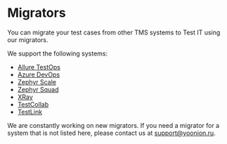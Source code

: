 # Migrators

You can migrate your test cases from other TMS systems to Test IT using our migrators.

We support the following systems:

- [Allure TestOps](https://github.com/testit-tms/migrators/tree/main/Migrators/AllureExporter/Readme.md)
- [Azure DevOps](https://github.com/testit-tms/migrators/tree/main/Migrators/AzureExporter/Readme.md)
- [Zephyr Scale](https://github.com/testit-tms/migrators/tree/main/Migrators/ZephyrScaleExporter/Readme.md)
- [Zephyr Squad](https://github.com/testit-tms/migrators/tree/main/Migrators/ZephyrSquadExporter/Readme.md)
- [XRay](https://github.com/testit-tms/migrators/tree/main/Migrators/XRayExporter/Readme.md)
- [TestCollab](https://github.com/testit-tms/migrators/tree/main/Migrators/TestCollabExporter/Readme.md)
- [TestLink](https://github.com/testit-tms/migrators/tree/main/Migrators/TestLinkExporter/Readme.md)

We are constantly working on new migrators. If you need a migrator for a system that is not listed here, please contact us at [support@yoonion.ru](mailto:support@yoonion.ru).

